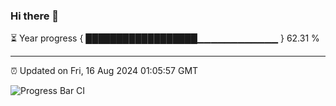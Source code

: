 ### Hi there 👋

⏳ Year progress { ██████████████████▁▁▁▁▁▁▁▁▁▁▁▁ } 62.31 %

---

⏰ Updated on Fri, 16 Aug 2024 01:05:57 GMT

![Progress Bar CI](https://github.com/JuvenileQ/Progress-Bar-CI/workflows/main/badge.svg)
